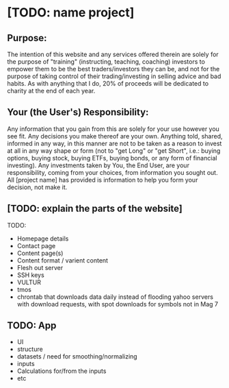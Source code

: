 <h1> [TODO: name project] </h1>

<h2> Purpose: </h2>
<p>The intention of this website and any services offered therein are solely for the purpose of "training" (instructing, teaching, coaching) investors to empower them to be the best traders/investors they can be, and not for the purpose of taking control of their trading/investing in selling advice and bad habits. As with anything that I do, 20% of proceeds will be dedicated to charity at the end of each year.</p> 

<h2> Your (the User's) Responsibility: </h2>
<p>Any information that you gain from this are solely for your use however you see fit. Any decisions you make thereof are your own. Anything told, shared, informed in any way, in this manner are not to be taken as a reason to invest at all in any way shape or form (not to "get Long" or "get Short", i.e.: buying options, buying stock, buying ETFs, buying bonds, or any form of financial investing). Any investments taken by You, the End User, are your responsibility, coming from your choices, from information you sought out. All [project name] has provided is information to help you form your decision, not make it.</p> 

<h2> [TODO: explain the parts of the website] </h2>
<p>TODO: 
<ul>
<li> Homepage details </li>
<li> Contact page </li>
<li> Content page(s) </li>
<li> Content format / varient content </li>
<li> Flesh out server </li>
<li> SSH keys </li>
<li> VULTUR </li>
<li> tmos </li>
<li> chrontab that downloads data daily instead of flooding yahoo servers with download requests, with spot downloads for symbols not in Mag 7 </li>
</ul>

<h2>TODO: App</h2> 
<ul>
<li> UI </li>
<li> structure </li>
<li> datasets / need for smoothing/normalizing </li>
<li> inputs </li>
<li> Calculations for/from the inputs </li>
<li> etc </li>
</ul>
</p>
